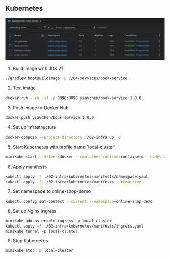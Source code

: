 ## Kubernetes

![lens](images/lens.png)

1. Build image with JDK 21
```bash
./gradlew bootBuildImage -p ./04-services/book-service
```

2. Test image
```bash
docker run --rm -it -p 8090:8090 ysavchen/book-service:1.0.0
```

3. Push image to Docker Hub
```bash
docker push ysavchen/book-service:1.0.0
```

4. Set up infrastructure
```bash
docker-compose --project-directory ./02-infra up -d
```

5. Start Kubernetes with profile name 'local-cluster'
```bash
minikube start --driver=docker --container-runtime=containerd --nodes 3 -p local-cluster
```

6. Apply manifests
```bash
kubectl apply -f ./02-infra/kubernetes/manifests/namespace.yaml
kubectl apply -f ./02-infra/kubernetes/manifests --recursive
```

7. Set namespace to online-shop-demo
```bash
kubectl config set-context --current --namespace=online-shop-demo
```

8. Set up Nginx Ingress
```
minikube addons enable ingress -p local-cluster
kubectl apply -f ./02-infra/kubernetes/manifests/ingress.yaml
minikube tunnel -p local-cluster
```

9. Stop Kubernetes
```bash
minikube stop -p local-cluster
```